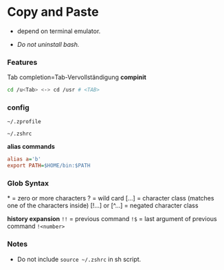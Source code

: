 

# Copy and Paste

* depend on terminal emulator.

* *Do not uninstall bash.*


### Features

Tab completion=Tab-Vervollständigung
**compinit**
```bash
cd /u<Tab> <-> cd /usr # <TAB>
```


### config
`~/.zprofile`

`~/.zshrc`

**alias commands**
```ini
alias a='b'
export PATH=$HOME/bin:$PATH

```


### Glob Syntax

\* = zero or more characters
? = wild card
[...] = character class (matches one of the characters inside)
[!...] or [^...] = negated character class

**history expansion**
`!!` = previous command
`!$` = last argument of previous command
`!<number>`

### Notes

* Do not include `source ~/.zshrc` in sh script.